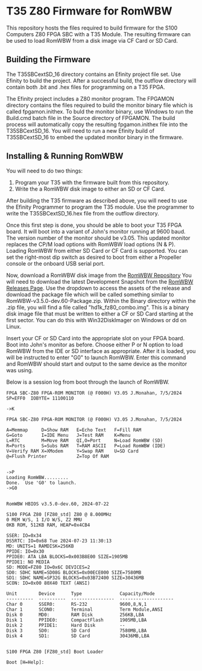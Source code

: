 # T35 Z80 Firmware for RomWBW

This repository hosts the files required to build firmware for the S100 Computers
Z80 FPGA SBC with a T35 Module.  The resulting firmware can be used to load
RomWBW from a disk image via CF Card or SD Card.

## Building the Firmware

The T35SBCextSD_16 directory contains an Efinity project file set.  Use Efinity to
build the project.  After a successful build, the outflow directory will contain
both .bit and .hex files for programming on a T35 FPGA.

The Efinity project includes a Z80 monitor program.  The FPGAMON directory contains
the files required to build the monitor binary file which is called fpgamon.inithex.
To buld the monitor binary, use Windows to run the Build.cmd batch file in the
Source directory of FPGAMON.  The build process will automatically copy the
resulting fpgamon.inithex file into the T35SBCextSD_16.  You will need to run a
new Efinity build of T35SBCextSD_16 to embed the updated monitor binary in the
firmware.

## Installing & Running RomWBW

You will need to do two things:

1. Program your T35 with the firmware built from this repository.
2. Write the a RomWBW disk image to either an SD or CF Card.

After building the T35 firmware as described above, you will need to use the Efinity
Programmer to program the T35 module.  Use the programmer to write the T35SBCextSD_16.hex
file from the outflow directory.

Once this first step is done, you should be able to boot your T35 FPGA board.
It will boot into a variant of John's monitor running at 9600 baud.  The version
number of the monitor should be v3.05.  This updated monitor replaces the CP/M load
options with RomWBW load options (N & P).  Loading RomWBW from either SD Card or CF Card
is supported.  You can set the right-most dip switch as desired to boot from either
a Propeller console or the onboard USB serial port.

Now, download a RomWBW disk image from the [RomWBW Repository](https://github.com/wwarthen/RomWBW)
You will need to download the latest Development Snapshot from the [RomWBW Releases Page](https://github.com/wwarthen/RomWBW/releases).
Use the dropdown to access the assets of the release and download the package file which will be
called something similar to RomWBW-v3.5.0-dev.60-Package.zip.  Within the Binary directory within
the .zip file, you will find a file called "hd1k_fz80_combo.img".  This is a binary disk image file
that must be written to either a CF or SD Card starting at the first sector.
You can do this with Win32DiskImager on Windows or dd on Linux.

Insert your CF or SD Card into the appropriate slot on your FPGA board.  Boot into John's monitor as before.
Choose either P or N option to load RomWBW from the IDE or SD interface as appropriate.  After it is loaded,
you will be instructed to enter "G0" to launch RomWBW.  Enter this command and RomWBW should start and output
to the same device as the monitor was using.

Below is a session log from boot through the launch of RomWBW.

```
FPGA SBC-Z80 FPGA-ROM MONITOR (@ F000H) V3.05 J.Monahan, 7/5/2024
SP=EFF0  IOBYTE= 11100110

->K

FPGA SBC-Z80 FPGA-ROM MONITOR (@ F000H) V3.05 J.Monahan, 7/5/2024

A=Memmap     D=Show RAM   E=Echo Text   F=Fill RAM
G=Goto       I=IDE Menu   J=Test RAM    K=Menu
L=RTC        M=Move RAM   QI,O=Port     N=Load RomWBW (SD)
R=Ports      S=Subs RAM   T=RAM ASCII   P=Load RomWBW (IDE)
V=Verify RAM X=XModem     Y=Swap RAM    U=SD Card
@=Flush Printer           Z=Top Of RAM


->P
Loading RomWBW.........
Done.  Use 'G0' to launch.
->G0


RomWBW HBIOS v3.5.0-dev.60, 2024-07-22

S100 FPGA Z80 [FZ80_std] Z80 @ 8.000MHz
0 MEM W/S, 1 I/O W/S, Z2 MMU
0KB ROM, 512KB RAM, HEAP=0x4CB4

SSER: IO=0x34
DS5RTC: IO=0x68 Tue 2024-07-23 11:30:13
MD: UNITS=1 RAMDISK=256KB
PPIDE: IO=0x30
PPIDE0: ATA LBA BLOCKS=0x003B8E00 SIZE=1905MB
PPIDE1: NO MEDIA
SD: MODE=FZ80 IO=0x6C DEVICES=2
SD0: SDHC NAME=SD08G BLOCKS=0x00ECE000 SIZE=7580MB
SD1: SDHC NAME=SP32G BLOCKS=0x03B72400 SIZE=30436MB
SCON: IO=0x00 80X40 TEXT (ANSI)

Unit        Device      Type              Capacity/Mode
----------  ----------  ----------------  --------------------
Char 0      SSER0:      RS-232            9600,8,N,1
Char 1      SCON0:      Terminal          Term Module,ANSI
Disk 0      MD0:        RAM Disk          256KB,LBA
Disk 1      PPIDE0:     CompactFlash      1905MB,LBA
Disk 2      PPIDE1:     Hard Disk         --
Disk 3      SD0:        SD Card           7580MB,LBA
Disk 4      SD1:        SD Card           30436MB,LBA


S100 FPGA Z80 [FZ80_std] Boot Loader

Boot [H=Help]:
```
